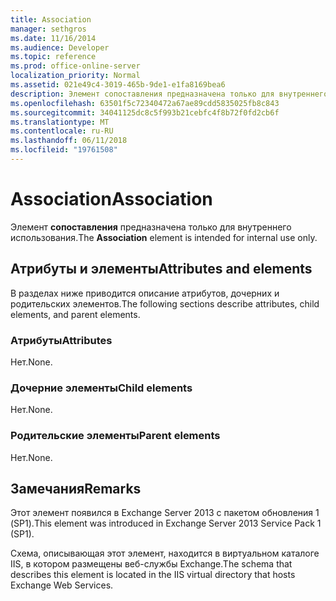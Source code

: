 ```yaml
---
title: Association
manager: sethgros
ms.date: 11/16/2014
ms.audience: Developer
ms.topic: reference
ms.prod: office-online-server
localization_priority: Normal
ms.assetid: 021e49c4-3019-465b-9de1-e1fa8169bea6
description: Элемент сопоставления предназначена только для внутреннего использования.
ms.openlocfilehash: 63501f5c72340472a67ae89cdd5835025fb8c843
ms.sourcegitcommit: 34041125dc8c5f993b21cebfc4f8b72f0fd2cb6f
ms.translationtype: MT
ms.contentlocale: ru-RU
ms.lasthandoff: 06/11/2018
ms.locfileid: "19761508"
---
```

# <a name="association"></a><span data-ttu-id="e5d3d-103">Association</span><span class="sxs-lookup"><span data-stu-id="e5d3d-103">Association</span></span>

<span data-ttu-id="e5d3d-104">Элемент **сопоставления** предназначена только для внутреннего использования.</span><span class="sxs-lookup"><span data-stu-id="e5d3d-104">The **Association** element is intended for internal use only.</span></span> 

## <a name="attributes-and-elements"></a><span data-ttu-id="e5d3d-105">Атрибуты и элементы</span><span class="sxs-lookup"><span data-stu-id="e5d3d-105">Attributes and elements</span></span>

<span data-ttu-id="e5d3d-106">В разделах ниже приводится описание атрибутов, дочерних и родительских элементов.</span><span class="sxs-lookup"><span data-stu-id="e5d3d-106">The following sections describe attributes, child elements, and parent elements.</span></span>
  
### <a name="attributes"></a><span data-ttu-id="e5d3d-107">Атрибуты</span><span class="sxs-lookup"><span data-stu-id="e5d3d-107">Attributes</span></span>

<span data-ttu-id="e5d3d-108">Нет.</span><span class="sxs-lookup"><span data-stu-id="e5d3d-108">None.</span></span>
  
### <a name="child-elements"></a><span data-ttu-id="e5d3d-109">Дочерние элементы</span><span class="sxs-lookup"><span data-stu-id="e5d3d-109">Child elements</span></span>

<span data-ttu-id="e5d3d-110">Нет.</span><span class="sxs-lookup"><span data-stu-id="e5d3d-110">None.</span></span>
  
### <a name="parent-elements"></a><span data-ttu-id="e5d3d-111">Родительские элементы</span><span class="sxs-lookup"><span data-stu-id="e5d3d-111">Parent elements</span></span>

<span data-ttu-id="e5d3d-112">Нет.</span><span class="sxs-lookup"><span data-stu-id="e5d3d-112">None.</span></span>
  
## <a name="remarks"></a><span data-ttu-id="e5d3d-113">Замечания</span><span class="sxs-lookup"><span data-stu-id="e5d3d-113">Remarks</span></span>

<span data-ttu-id="e5d3d-114">Этот элемент появился в Exchange Server 2013 с пакетом обновления 1 (SP1).</span><span class="sxs-lookup"><span data-stu-id="e5d3d-114">This element was introduced in Exchange Server 2013 Service Pack 1 (SP1).</span></span>
  
<span data-ttu-id="e5d3d-115">Схема, описывающая этот элемент, находится в виртуальном каталоге IIS, в котором размещены веб-службы Exchange.</span><span class="sxs-lookup"><span data-stu-id="e5d3d-115">The schema that describes this element is located in the IIS virtual directory that hosts Exchange Web Services.</span></span>
  

